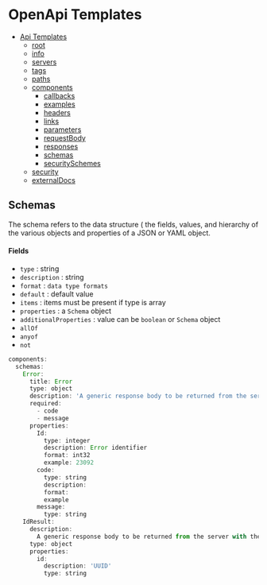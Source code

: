 # OpenApi Templates

- [Api Templates](https://samuelmensah.github.io/apitemplates/)
    - [root](https://samuelmensah.github.io/apitemplates/root)
    - [info](https://samuelmensah.github.io/apitemplates/info)
    - [servers](https://samuelmensah.github.io/apitemplates/servers)
    - [tags](https://samuelmensah.github.io/apitemplates/tags)
    - [paths](https://samuelmensah.github.io/apitemplates/paths/path)
    - [components](https://samuelmensah.github.io/apitemplates/components)
        - [callbacks](https://samuelmensah.github.io/apitemplates/components/callbacks)
        - [examples](https://samuelmensah.github.io/apitemplates/components/examples)
        - [headers](https://samuelmensah.github.io/apitemplates/components/headers)
        - [links](https://samuelmensah.github.io/apitemplates/components/links)
        - [parameters](https://samuelmensah.github.io/apitemplates/components/parameters)
        - [requestBody](https://samuelmensah.github.io/apitemplates/components/requestBody)
        - [responses](https://samuelmensah.github.io/apitemplates/components/responses) 
        - [schemas](https://samuelmensah.github.io/apitemplates/components/schemas) 
        - [securitySchemes](https://samuelmensah.github.io/apitemplates/components/securitySchemes) 
    - [security](https://samuelmensah.github.io/apitemplates/security)
    - [externalDocs](https://samuelmensah.github.io/apitemplates/externaldocs)

## Schemas 


The schema refers to the data structure ( the fields, values, and hierarchy of the various objects and properties of a JSON or YAML object.
#### Fields

- `type` : string
- `description` : string
- `format` : `data type formats`
- `default` : default value 
- `items` : items must be present if type is array
- `properties` : a `Schema` object 
- `additionalProperties` : value can be `boolean` or `Schema` object
- `allOf`
- `anyof`
- `not`



```javascript
components:
  schemas:
    Error:
      title: Error
      type: object
      description: 'A generic response body to be returned from the server when an error is caught'
      required:
        - code
        - message
      properties:
        Id:
          type: integer
          description: Error identifier
          format: int32
          example: 23092
        code:
          type: string
          description:
          format:
          example
        message:
          type: string
    IdResult:
      description:
        A generic response body to be returned from the server with the id of record as part of a CRUD operation
      type: object
      properties:
        id:
          description: 'UUID'
          type: string
```